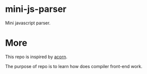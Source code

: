 # mini-js-parser

Mini javascript parser.

# More

This repo is inspired by [acorn](https://github.com/acornjs/acorn).

The purpose of repo is to learn how does compiler front-end work.

